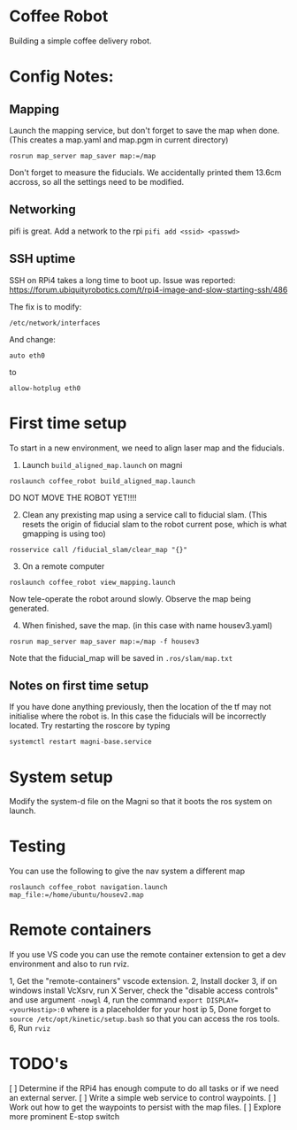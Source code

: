 # Coffee Robot 

Building a simple coffee delivery robot. 

# Config Notes: 

## Mapping

Launch the mapping service, but don't forget to save the map when done. (This creates a map.yaml and map.pgm in current directory)

`rosrun map_server map_saver map:=/map`

Don't forget to measure the fiducials. We accidentally printed them 13.6cm accross, so all the settings need to be modified. 

## Networking

pifi is great. Add a network to the rpi
`pifi add <ssid> <passwd>`


## SSH uptime

SSH on RPi4 takes a long time to boot up. Issue was reported: https://forum.ubiquityrobotics.com/t/rpi4-image-and-slow-starting-ssh/486 

The fix is to modify: 

`/etc/network/interfaces`

And change:
 
`auto eth0`

to

`allow-hotplug eth0`

# First time setup

To start in a new environment, we need to align laser map and the fiducials. 

1. Launch `build_aligned_map.launch` on magni

`roslaunch coffee_robot build_aligned_map.launch`

DO NOT MOVE THE ROBOT YET!!!!

2. Clean any prexisting map using a service call to fiducial slam. (This resets the origin of fiducial slam to the robot current pose, which is what gmapping is using too)

`rosservice call /fiducial_slam/clear_map "{}"`

3. On a remote computer

`roslaunch coffee_robot view_mapping.launch`

Now tele-operate the robot around slowly. Observe the map being generated. 

4. When finished, save the map. (in this case with name housev3.yaml)

`rosrun map_server map_saver map:=/map -f housev3`

Note that the fiducial_map will be saved in `.ros/slam/map.txt`

## Notes on first time setup

If you have done anything previously, then the location of the tf may not initialise where the robot is. In this case the fiducials will be incorrectly located. Try restarting the roscore by typing

`systemctl restart magni-base.service`


# System setup

Modify the system-d file on the Magni so that it boots the ros system on launch. 



# Testing

You can use the following to give the nav system a different map

`roslaunch coffee_robot navigation.launch map_file:=/home/ubuntu/housev2.map`


# Remote containers

If you use VS code you can use the remote container extension to get a dev environment and also to run rviz. 

1, Get the "remote-containers" vscode extension. 
2, Install docker
3, if on windows install VcXsrv, run X Server, check the "disable access controls" and use argument `-nowgl`
4, run the command
`export DISPLAY=<yourHostip>:0` where <yourhostip> is a placeholder for your host ip 
5, Done forget to `source /etc/opt/kinetic/setup.bash` so that you can access the ros tools. 
6, Run `rviz`

# TODO's

[ ] Determine if the RPi4 has enough compute to do all tasks or if we need an external server. 
[ ] Write a simple web service to control waypoints.
[ ] Work out how to get the waypoints to persist with the map files.
[ ] Explore more prominent E-stop switch